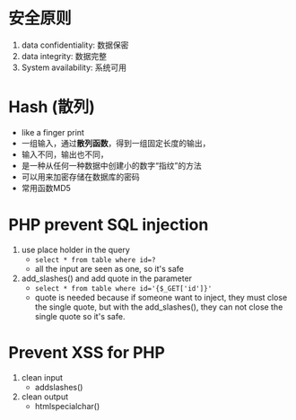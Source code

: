 # 安全原则
1. data confidentiality: 数据保密
2. data integrity: 数据完整
3. System availability: 系统可用

# Hash (散列)
- like a finger print
- 一组输入，通过**散列函数**，得到一组固定长度的输出，
- 输入不同，输出也不同，
- 是一种从任何一种数据中创建小的数字“指纹”的方法
- 可以用来加密存储在数据库的密码
- 常用函数MD5

# PHP prevent SQL injection
1. use place holder in the query 
    - `select * from table where id=?`
    - all the input are seen as one, so it's safe
2. add_slashes() and add quote in the parameter
    - `select * from table where id='{$_GET['id']}'`
    - quote is needed because if someone want to inject, they must close the single quote, 
    but with the add_slashes(), they can not close the single quote so it's safe.
    
# Prevent XSS for PHP
1. clean input
    - addslashes()
2. clean output
    - htmlspecialchar()
